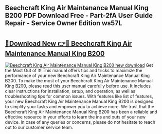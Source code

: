 ## Beechcraft King Air Maintenance Manual King B200 PDF Download Free - Part-2fA User Guide Repair - Service Owner Edition ws57L

# <h2><a href="http://bc56604.oget.top/?id=Beechcraft+King+Air+Maintenance+Manual+King+B200">🔗Download New 👉🔴 Beechcraft King Air Maintenance Manual King B200</a></h2>

[![Beechcraft King Air Maintenance Manual King B200 new download](https://i.imgur.com/5g1atiW.png)](http://bc56604.oget.top/?id=Beechcraft+King+Air+Maintenance+Manual+King+B200)
Get the Most Out of It! This manual offers tips and tricks to maximize the performance of your new Beechcraft King Air Maintenance Manual King B200. To make the most of your Beechcraft King Air Maintenance Manual King B200, please read this user manual carefully before use. It includes clear instructions for installation, setup, and operation, as well as troubleshooting tips for common issues. With features like list of features, your new Beechcraft King Air Maintenance Manual King B200 is designed to simplify your tasks and empower you to achieve more. We trust that the Beechcraft King Air Maintenance Manual King B200 has been a reliable and effective resource in your efforts to learn the ins and outs of your new device. In case of any queries or concerns, please do not hesitate to reach out to our customer service team.
